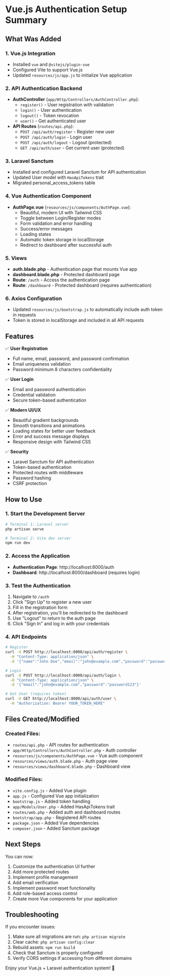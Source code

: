 # Vue.js Authentication Setup Summary

## What Was Added

### 1. **Vue.js Integration**
- Installed `vue` and `@vitejs/plugin-vue`
- Configured Vite to support Vue.js
- Updated `resources/js/app.js` to initialize Vue application

### 2. **API Authentication Backend**
- **AuthController** (`app/Http/Controllers/AuthController.php`):
  - `register()` - User registration with validation
  - `login()` - User authentication
  - `logout()` - Token revocation
  - `user()` - Get authenticated user
- **API Routes** (`routes/api.php`):
  - `POST /api/auth/register` - Register new user
  - `POST /api/auth/login` - Login user
  - `POST /api/auth/logout` - Logout (protected)
  - `GET /api/auth/user` - Get current user (protected)

### 3. **Laravel Sanctum**
- Installed and configured Laravel Sanctum for API authentication
- Updated User model with `HasApiTokens` trait
- Migrated personal_access_tokens table

### 4. **Vue Authentication Component**
- **AuthPage.vue** (`resources/js/components/AuthPage.vue`):
  - Beautiful, modern UI with Tailwind CSS
  - Toggle between Login/Register modes
  - Form validation and error handling
  - Success/error messages
  - Loading states
  - Automatic token storage in localStorage
  - Redirect to dashboard after successful auth

### 5. **Views**
- **auth.blade.php** - Authentication page that mounts Vue app
- **dashboard.blade.php** - Protected dashboard page
- **Route**: `/auth` - Access the authentication page
- **Route**: `/dashboard` - Protected dashboard (requires authentication)

### 6. **Axios Configuration**
- Updated `resources/js/bootstrap.js` to automatically include auth token in requests
- Token is stored in localStorage and included in all API requests

## Features

✅ **User Registration**
- Full name, email, password, and password confirmation
- Email uniqueness validation
- Password minimum 8 characters confidentiality

✅ **User Login**
- Email and password authentication
- Credential validation
- Secure token-based authentication

✅ **Modern UI/UX**
- Beautiful gradient backgrounds
- Smooth transitions and animations
- Loading states for better user feedback
- Error and success message displays
- Responsive design with Tailwind CSS

✅ **Security**
- Laravel Sanctum for API authentication
- Token-based authentication
- Protected routes with middleware
- Password hashing
- CSRF protection

## How to Use

### 1. Start the Development Server

```bash
# Terminal 1: Laravel server
php artisan serve

# Terminal 2: Vite dev server
npm run dev
```

### 2. Access the Application

- **Authentication Page**: http://localhost:8000/auth
- **Dashboard**: http://localhost:8000/dashboard (requires login)

### 3. Test the Authentication

1. Navigate to `/auth`
2. Click "Sign Up" to register a new user
3. Fill in the registration form
4. After registration, you'll be redirected to the dashboard
5. Use "Logout" to return to the auth page
6. Click "Sign In" and log in with your credentials

### 4. API Endpoints

```bash
# Register
curl -X POST http://localhost:8000/api/auth/register \
  -H "Content-Type: application/json" \
  -d '{"name":"John Doe","email":"john@example.com","password":"password123","password_confirmation":"password123"}'

# Login
curl -X POST http://localhost:8000/api/auth/login \
  -H "Content-Type: application/json" \
  -d '{"email":"john@example.com","password":"password123"}'

# Get User (requires token)
curl -X GET http://localhost:8000/api/auth/user \
  -H "Authorization: Bearer YOUR_TOKEN_HERE"
```

## Files Created/Modified

### Created Files:
- `routes/api.php` - API routes for authentication
- `app/Http/Controllers/AuthController.php` - Auth controller
- `resources/js/components/AuthPage.vue` - Vue auth component
- `resources/views/auth.blade.php` - Auth page view
- `resources/views/dashboard.blade.php` - Dashboard view

### Modified Files:
- `vite.config.js` - Added Vue plugin
- `app.js` - Configured Vue app initialization
- `bootstrap.js` - Added token handling
- `app/Models/User.php` - Added HasApiTokens trait
- `routes/web.php` - Added auth and dashboard routes
- `bootstrap/app.php` - Registered API routes
- `package.json` - Added Vue dependencies
- `composer.json` - Added Sanctum package

## Next Steps

You can now:
1. Customize the authentication UI further
2. Add more protected routes
3. Implement profile management
4. Add email verification
5. Implement password reset functionality
6. Add role-based access control
7. Create more Vue components for your application

## Troubleshooting

If you encounter issues:
1. Make sure all migrations are run: `php artisan migrate`
2. Clear cache: `php artisan config:clear`
3. Rebuild assets: `npm run build`
4. Check that Sanctum is properly configured
5. Verify CORS settings if accessing from different domains

Enjoy your Vue.js + Laravel authentication system! 🚀

